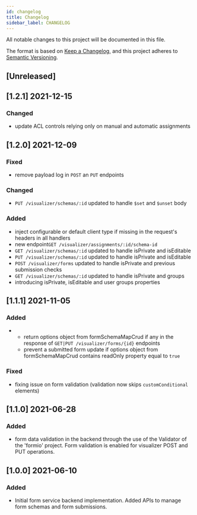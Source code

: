 ```yaml
---
id: changelog
title: Changelog
sidebar_label: CHANGELOG
---
```

All notable changes to this project will be documented in this file.

The format is based on [Keep a Changelog](https://keepachangelog.com/en/1.0.0/),
and this project adheres to [Semantic Versioning](https://semver.org/spec/v2.0.0.html).

## [Unreleased]

## [1.2.1] 2021-12-15

### Changed

- update ACL controls relying only on manual and automatic assignments

## [1.2.0] 2021-12-09

### Fixed

- remove payload log in `POST` an `PUT` endpoints

### Changed

- `PUT /visualizer/schemas/:id` updated to handle `$set` and `$unset` body

### Added 

- inject configurable or default client type if missing in the request's headers in all handlers
- new endpoint`GET /visualizer/assignments/:id/schema-id` 
- `GET /visualizer/schemas/:id` updated to handle isPrivate and isEditable
- `PUT /visualizer/schemas/:id` updated to handle isPrivate and isEditable
- `POST /visualizer/forms` updated to handle isPrivate and previous submission checks
- `GET /visualizer/schemas/:id` updated to handle isPrivate and groups
- introducing isPrivate, isEditable and user groups properties

## [1.1.1] 2021-11-05

### Added

- 
  - return options object from formSchemaMapCrud if any in the response of `GET|PUT /visualizer/forms/{id}` endpoints
  - prevent a submitted form update if options object from formSchemaMapCrud contains readOnly property equal to `true`

### Fixed

- fixing issue on form validation (validation now skips `customConditional` elements)

## [1.1.0] 2021-06-28

### Added

- form data validation in the backend through the use of the Validator of the 'formio' project. Form validation is enabled for visualizer POST and PUT operations.

## [1.0.0] 2021-06-10

### Added

- Initial form service backend implementation. Added APIs to manage form schemas and form submissions.
